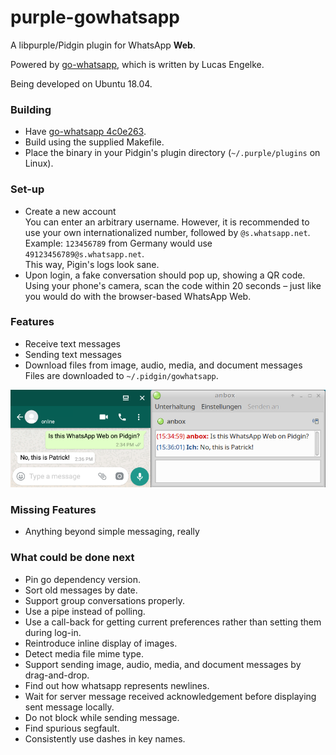 # purple-gowhatsapp

A libpurple/Pidgin plugin for WhatsApp **Web**.

Powered by [go-whatsapp](https://github.com/Rhymen/go-whatsapp), which is written by Lucas Engelke.

Being developed on Ubuntu 18.04.

### Building

* Have [go-whatsapp 4c0e263](https://github.com/Rhymen/go-whatsapp/commit/4c0e263).
* Build using the supplied Makefile.
* Place the binary in your Pidgin's plugin directory (`~/.purple/plugins` on Linux).

### Set-up

* Create a new account  
  You can enter an arbitrary username. 
  However, it is recommended to use your own internationalized number, followed by `@s.whatsapp.net`.  
  Example: `123456789` from Germany would use `49123456789@s.whatsapp.net`.  
  This way, Pigin's logs look sane.
* Upon login, a fake conversation should pop up, showing a QR code.  
  Using your phone's camera, scan the code within 20 seconds – just like you would do with the browser-based WhatsApp Web.

### Features

* Receive text messages
* Sending text messages
* Download files from image, audio, media, and document messages  
  Files are downloaded to `~/.pidgin/gowhatsapp`.

![Instant Message](/instant_message.png?raw=true "Instant Message Screenshot")  

### Missing Features

* Anything beyond simple messaging, really

### What could be done next

* Pin go dependency version.
* Sort old messages by date.
* Support group conversations properly.
* Use a pipe instead of polling.
* Use a call-back for getting current preferences rather than setting them during log-in.
* Reintroduce inline display of images.
* Detect media file mime type.
* Support sending image, audio, media, and document messages by drag-and-drop.
* Find out how whatsapp represents newlines.
* Wait for server message received acknowledgement before displaying sent message locally.
* Do not block while sending message.
* Find spurious segfault.
* Consistently use dashes in key names.
